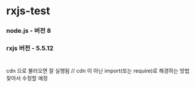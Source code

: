 # rxjs-test
### node.js - 버전 8
### rxjs 버전 - 5.5.12 
# 
cdn 으로 불러오면 잘 실행됨 //  cdn 이 아닌 import(또는 require)로 해경하는 방법 찾아서 수정할 예정 
